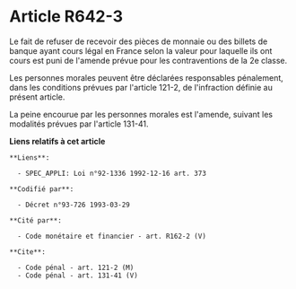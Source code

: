 # Article R642-3

Le fait de refuser de recevoir des pièces de monnaie ou des billets de banque ayant cours légal en France selon la valeur
pour laquelle ils ont cours est puni de l'amende prévue pour les contraventions de la 2e classe.

Les personnes morales peuvent être déclarées responsables pénalement, dans les conditions prévues par l'article 121-2, de
l'infraction définie au présent article.

La peine encourue par les personnes morales est l'amende, suivant les modalités prévues par l'article 131-41.

**Liens relatifs à cet article**

	**Liens**:

	  - SPEC_APPLI: Loi n°92-1336 1992-12-16 art. 373

	**Codifié par**:

	  - Décret n°93-726 1993-03-29

	**Cité par**:

	  - Code monétaire et financier - art. R162-2 (V)

	**Cite**:

	  - Code pénal - art. 121-2 (M)
	  - Code pénal - art. 131-41 (V)

